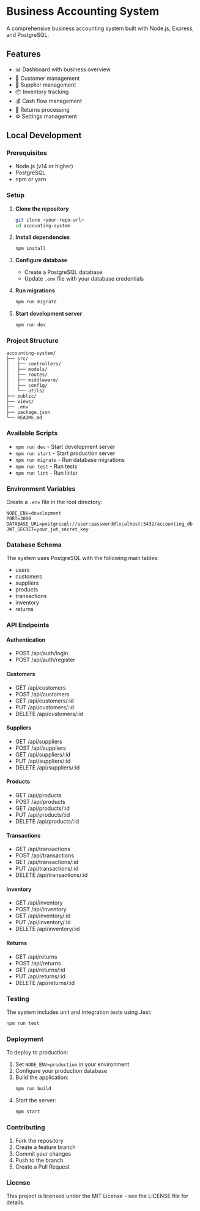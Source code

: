 
# Business Accounting System

A comprehensive business accounting system built with Node.js, Express, and PostgreSQL.

## Features

- 📊 Dashboard with business overview
- 👥 Customer management
- 🏪 Supplier management
- 📦 Inventory tracking
- 💰 Cash flow management
- 🔄 Returns processing
- ⚙️ Settings management

## Local Development

### Prerequisites

- Node.js (v14 or higher)
- PostgreSQL
- npm or yarn

### Setup

1. **Clone the repository**
   ```bash
   git clone <your-repo-url>
   cd accounting-system
   ```

2. **Install dependencies**
   ```bash
   npm install
   ```

3. **Configure database**
   - Create a PostgreSQL database
   - Update `.env` file with your database credentials

4. **Run migrations**
   ```bash
   npm run migrate
   ```

5. **Start development server**
   ```bash
   npm run dev
   ```

### Project Structure

```
accounting-system/
├── src/
│   ├── controllers/
│   ├── models/
│   ├── routes/
│   ├── middleware/
│   ├── config/
│   └── utils/
├── public/
├── views/
├── .env
├── package.json
└── README.md
```

### Available Scripts

- `npm run dev` - Start development server
- `npm run start` - Start production server
- `npm run migrate` - Run database migrations
- `npm run test` - Run tests
- `npm run lint` - Run linter

### Environment Variables

Create a `.env` file in the root directory:

```env
NODE_ENV=development
PORT=3000
DATABASE_URL=postgresql://user:password@localhost:5432/accounting_db
JWT_SECRET=your_jwt_secret_key
```

### Database Schema

The system uses PostgreSQL with the following main tables:
- users
- customers
- suppliers
- products
- transactions
- inventory
- returns

### API Endpoints

#### Authentication
- POST /api/auth/login
- POST /api/auth/register

#### Customers
- GET /api/customers
- POST /api/customers
- GET /api/customers/:id
- PUT /api/customers/:id
- DELETE /api/customers/:id

#### Suppliers
- GET /api/suppliers
- POST /api/suppliers
- GET /api/suppliers/:id
- PUT /api/suppliers/:id
- DELETE /api/suppliers/:id

#### Products
- GET /api/products
- POST /api/products
- GET /api/products/:id
- PUT /api/products/:id
- DELETE /api/products/:id

#### Transactions
- GET /api/transactions
- POST /api/transactions
- GET /api/transactions/:id
- PUT /api/transactions/:id
- DELETE /api/transactions/:id

#### Inventory
- GET /api/inventory
- POST /api/inventory
- GET /api/inventory/:id
- PUT /api/inventory/:id
- DELETE /api/inventory/:id

#### Returns
- GET /api/returns
- POST /api/returns
- GET /api/returns/:id
- PUT /api/returns/:id
- DELETE /api/returns/:id

### Testing

The system includes unit and integration tests using Jest:

```bash
npm run test
```

### Deployment

To deploy to production:

1. Set `NODE_ENV=production` in your environment
2. Configure your production database
3. Build the application:
   ```bash
   npm run build
   ```
4. Start the server:
   ```bash
   npm start
   ```

### Contributing

1. Fork the repository
2. Create a feature branch
3. Commit your changes
4. Push to the branch
5. Create a Pull Request

### License

This project is licensed under the MIT License - see the LICENSE file for details.
